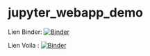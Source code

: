 # jupyter_webapp_demo

Lien Binder:
[![Binder](https://mybinder.org/badge_logo.svg)](https://mybinder.org/v2/gh/dfialaire/Voila_init_demo/HEAD)

Lien Voila : 
[![Binder](https://mybinder.org/badge_logo.svg)](https://mybinder.org/v2/gh/dfialaire/Voila_init_demo/HEAD?urlpath=%2Fvoila%2Frender%2FDemo.ipynb)
